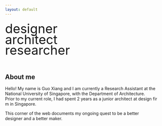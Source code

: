 ```yaml
---
layout: default
---
```

<style>
    .intro-title {
        font-size: 3em;
        margin-bottom: -3%;
    }
</style>

<div class="intro-title">designer</div>
<div class="intro-title">architect</div>
<div class="intro-title">researcher</div>
<div class="intro-title"><br></div>


## About me

Hello! My name is Guo Xiang and I am currently a Research Assistant at the National University of Singapore, with the Department of Architecture. Prior to my current role, I had spent 2 years as a junior architect at design firm in Singapore. 

This corner of the web documents my ongoing quest to be a better designer and a better maker. 
